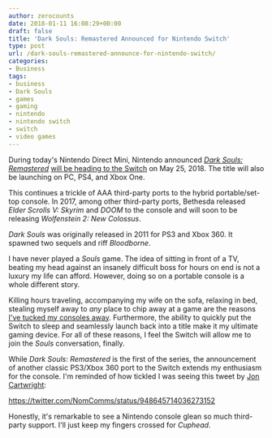 ```yaml
---
author: zerocounts
date: 2018-01-11 16:08:29+00:00
draft: false
title: 'Dark Souls: Remastered Announced for Nintendo Switch'
type: post
url: /dark-souls-remastered-announce-for-nintendo-switch/
categories:
- Business
tags:
- business
- Dark Souls
- games
- gaming
- nintendo
- nintendo switch
- switch
- video games
---
```


During today's Nintendo Direct Mini, Nintendo announced [_Dark Souls: Remastered_](https://www.nintendo.com/games/detail/dark-souls-remastered-switch) [will be heading to the Switch](https://www.nintendo.com/games/detail/dark-souls-remastered-switch) on May 25, 2018. The title will also be launching on PC, PS4, and Xbox One.

This continues a trickle of AAA third-party ports to the hybrid portable/set-top console. In 2017, among other third-party ports, Bethesda released _Elder Scrolls V: Skyrim_ and _DOOM_ to the console and will soon to be releasing _Wolfenstein 2: New Colossus_.

_Dark Souls_ was originally released in 2011 for PS3 and Xbox 360. It spawned two sequels and riff _Bloodborne_.

I have never played a _Souls_ game. The idea of sitting in front of a TV, beating my head against an insanely difficult boss for hours on end is not a luxury my life can afford. However, doing so on a portable console is a whole different story.

Killing hours traveling, accompanying my wife on the sofa, relaxing in bed, stealing myself away to _any_ place to chip away at a game are the reasons [I've tucked my consoles away](/2017/08/05/sell-my-old-consoles-im-off-to-handheld/). Furthermore, the ability to quickly put the Switch to sleep and seamlessly launch back into a title make it my ultimate gaming device. For all of these reasons, I feel the Switch will allow me to join the _Souls_ conversation, finally.

While _Dark Souls: Remastered_ is the first of the series, the announcement of another classic PS3/Xbox 360 port to the Switch extends my enthusiasm for the console. I'm reminded of how tickled I was seeing this tweet by [Jon Cartwright](https://twitter.com/NomComms):

<https://twitter.com/NomComms/status/948645714036273152>

Honestly, it's remarkable to see a Nintendo console glean so much third-party support. I'll just keep my fingers crossed for _Cuphead_.
